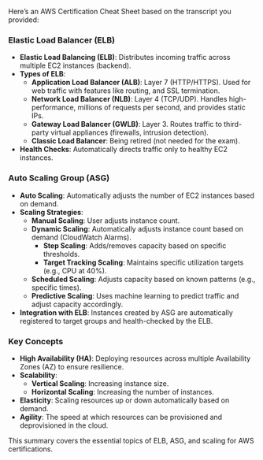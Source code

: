 Here’s an AWS Certification Cheat Sheet based on the transcript you provided:

### Elastic Load Balancer (ELB)
- **Elastic Load Balancing (ELB)**: Distributes incoming traffic across multiple EC2 instances (backend).
- **Types of ELB**:
  - **Application Load Balancer (ALB)**: Layer 7 (HTTP/HTTPS). Used for web traffic with features like routing, and SSL termination.
  - **Network Load Balancer (NLB)**: Layer 4 (TCP/UDP). Handles high-performance, millions of requests per second, and provides static IPs.
  - **Gateway Load Balancer (GWLB)**: Layer 3. Routes traffic to third-party virtual appliances (firewalls, intrusion detection).
  - **Classic Load Balancer**: Being retired (not needed for the exam).
- **Health Checks**: Automatically directs traffic only to healthy EC2 instances.

### Auto Scaling Group (ASG)
- **Auto Scaling**: Automatically adjusts the number of EC2 instances based on demand.
- **Scaling Strategies**:
  - **Manual Scaling**: User adjusts instance count.
  - **Dynamic Scaling**: Automatically adjusts instance count based on demand (CloudWatch Alarms).
    - **Step Scaling**: Adds/removes capacity based on specific thresholds.
    - **Target Tracking Scaling**: Maintains specific utilization targets (e.g., CPU at 40%).
  - **Scheduled Scaling**: Adjusts capacity based on known patterns (e.g., specific times).
  - **Predictive Scaling**: Uses machine learning to predict traffic and adjust capacity accordingly.
- **Integration with ELB**: Instances created by ASG are automatically registered to target groups and health-checked by the ELB.

### Key Concepts
- **High Availability (HA)**: Deploying resources across multiple Availability Zones (AZ) to ensure resilience.
- **Scalability**:
  - **Vertical Scaling**: Increasing instance size.
  - **Horizontal Scaling**: Increasing the number of instances.
- **Elasticity**: Scaling resources up or down automatically based on demand.
- **Agility**: The speed at which resources can be provisioned and deprovisioned in the cloud.

This summary covers the essential topics of ELB, ASG, and scaling for AWS certifications.